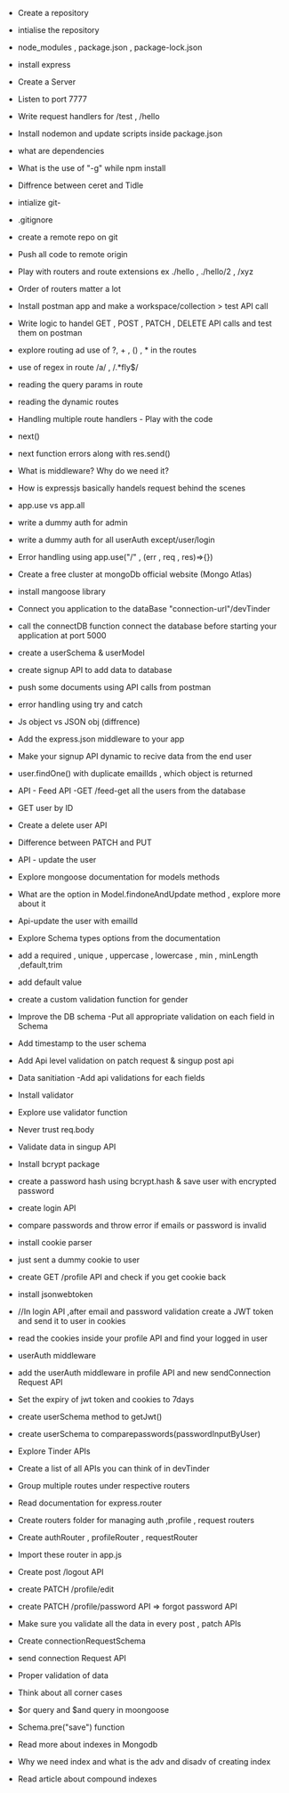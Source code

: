 - Create a repository
- intialise the repository
- node_modules , package.json , package-lock.json
- install express
- Create a Server
- Listen to port 7777
- Write request handlers for /test , /hello
- Install nodemon and update scripts  inside package.json
- what are dependencies
- What is the use of "-g" while npm install
- Diffrence between ceret and Tidle


- intialize git-
- .gitignore
- create a remote repo on git
- Push all code to remote origin
- Play with routers and route extensions ex ./hello , ./hello/2 , /xyz
- Order of routers matter a lot
- Install postman app and make a workspace/collection > test API call
- Write logic to handel GET , POST , PATCH , DELETE API calls and test them on postman 
- explore routing ad use of ?, + , () , * in the routes
- use of regex in route /a/ , /.*fly$/
- reading the query params in route
- reading the dynamic routes


- Handling multiple route handlers - Play with the code
- next()
- next function errors along with res.send()
- What is middleware? Why do we need it?
- How is expressjs basically handels request behind the scenes
- app.use vs app.all
- write a dummy auth for admin 
- write a dummy auth for all userAuth except/user/login
- Error handling using app.use("/" , (err , req , res)=>{})


- Create a free cluster at mongoDb official website (Mongo Atlas)
- install mangoose library
- Connect you application to the dataBase "connection-url"/devTinder
- call the connectDB function connect the database before starting your application at port 5000

- create a userSchema & userModel
- create signup API to add data to database
- push some documents using API calls from postman
- error handling using try and catch


- Js object vs JSON obj (diffrence)
- Add the express.json middleware to your app
- Make your signup API dynamic to recive data from the end user
- user.findOne() with duplicate emailIds , which object is returned
- API - Feed API  -GET /feed-get all the users from the database
- GET user by ID 
- Create a delete user API
- Difference between PATCH and PUT
- API - update the user
- Explore mongoose documentation for models methods 
- What are the option in Model.findoneAndUpdate method , explore more about it
- Api-update the user with emailId


- Explore Schema types options from the documentation
- add a required , unique , uppercase , lowercase , min , minLength ,default,trim
- add default value
- create a custom validation function for gender
- Improve the DB schema -Put all appropriate validation on each field in Schema
- Add timestamp to the user schema 
- Add Api level validation on patch request & singup post api 
- Data sanitiation -Add api validations for each fields
- Install validator 
- Explore use validator function
- Never trust req.body

- Validate data in singup API
- Install bcrypt package
- create a password hash using bcrypt.hash & save user with encrypted password
- create login API
- compare passwords and throw error if emails or password is invalid

- install cookie parser
- just sent a dummy cookie to user
- create GET /profile API and check if you get cookie back
- install jsonwebtoken
- //In login API ,after email and password validation create a JWT token and send it to user in cookies
- read the cookies inside your profile API and find your logged in user
- userAuth middleware
- add the userAuth middleware in profile API and new sendConnection Request API
- Set the expiry of jwt token and cookies to 7days

- create userSchema method to getJwt() 
- create userSchema to comparepasswords(passwordInputByUser)

- Explore Tinder APIs
- Create a list of all APIs you can think of in devTinder
- Group multiple routes under respective routers
- Read documentation for express.router
- Create routers folder for managing auth ,profile , request routers
- Create authRouter , profileRouter , requestRouter
- Import these router in app.js
- Create post /logout API
- create PATCH /profile/edit
- create PATCH /profile/password API => forgot password API
- Make sure you validate  all the data in every post , patch APIs

- Create connectionRequestSchema
- send connection Request API
- Proper validation of data
- Think about all corner cases
- $or query and $and query in moongoose
- Schema.pre("save") function
- Read more about indexes in Mongodb
- Why we need index and what is the adv and disadv of creating index
- Read article about compound indexes 

